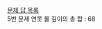 [문제 답 목록](https://github.com/dbwls89876/Ru/tree/master/codingTest/codingTest/src/codingTest)  
5번 문제 연못 물 깊이의 총 합 : 68
